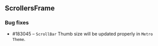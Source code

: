 ## ScrollersFrame

### Bug fixes

* \#183045 –  `ScrollBar` Thumb size will be updated properly in `Metro Theme`.  
